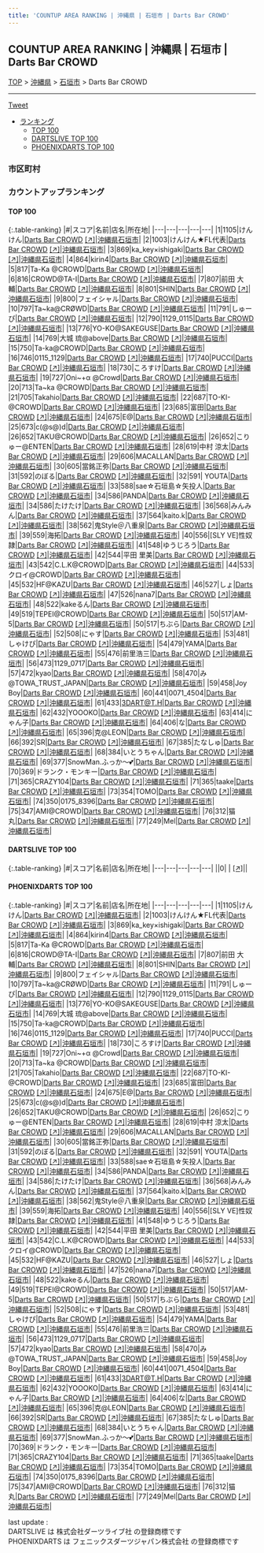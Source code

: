 ```yaml
---
title: 'COUNTUP AREA RANKING | 沖縄県 | 石垣市 | Darts Bar CROWD'
---
```

## COUNTUP AREA RANKING | 沖縄県 | 石垣市 | Darts Bar CROWD

[TOP](/darts/rank/) > [沖縄県](/darts/rank/沖縄県/) > [石垣市](/darts/rank/沖縄県/石垣市/) > Darts Bar CROWD

___

<a href="https://twitter.com/share?ref_src=twsrc%5Etfw" data-text="COUNTUP AREA RANKING | 沖縄県石垣市Darts Bar CROWD" class="twitter-share-button" data-hashtags="DARTSLIVE,PHOENIXDARTS,darts,ダーツ" data-show-count="false">Tweet</a>

* [ランキング](#カウントアップランキング)
    * [TOP 100](#top-100)
    * [DARTSLIVE TOP 100](#dartslive-top-100)
    * [PHOENIXDARTS TOP 100](#phoenixdarts-top-100)

### 市区町村

<ul>

</ul>

### カウントアップランキング

#### TOP 100



{:.table-ranking}
|#|スコア|名前|店名|所在地|
|---|---|---|---|---|
|1|1105|<span class="rank-name-pd">けんけん</span>|<a href="/darts/rank/shops/9505.html">Darts Bar CROWD</a> <a href="https://vs.phoenixdarts.com/jp/shop/shopDetailInfo/s_9505?s_seq=9505">[↗]</a>|<a href="/darts/rank/沖縄県/石垣市">沖縄県石垣市</a>|
|2|1003|<span class="rank-name-pd">けんけん★FL代表</span>|<a href="/darts/rank/shops/9505.html">Darts Bar CROWD</a> <a href="https://vs.phoenixdarts.com/jp/shop/shopDetailInfo/s_9505?s_seq=9505">[↗]</a>|<a href="/darts/rank/沖縄県/石垣市">沖縄県石垣市</a>|
|3|869|<span class="rank-name-pd">ka_key×ishigaki</span>|<a href="/darts/rank/shops/9505.html">Darts Bar CROWD</a> <a href="https://vs.phoenixdarts.com/jp/shop/shopDetailInfo/s_9505?s_seq=9505">[↗]</a>|<a href="/darts/rank/沖縄県/石垣市">沖縄県石垣市</a>|
|4|864|<span class="rank-name-pd">kirin4</span>|<a href="/darts/rank/shops/9505.html">Darts Bar CROWD</a> <a href="https://vs.phoenixdarts.com/jp/shop/shopDetailInfo/s_9505?s_seq=9505">[↗]</a>|<a href="/darts/rank/沖縄県/石垣市">沖縄県石垣市</a>|
|5|817|<span class="rank-name-pd">Ta-Ka @CROWD</span>|<a href="/darts/rank/shops/9505.html">Darts Bar CROWD</a> <a href="https://vs.phoenixdarts.com/jp/shop/shopDetailInfo/s_9505?s_seq=9505">[↗]</a>|<a href="/darts/rank/沖縄県/石垣市">沖縄県石垣市</a>|
|6|816|<span class="rank-name-pd">CROWD@TA-I</span>|<a href="/darts/rank/shops/9505.html">Darts Bar CROWD</a> <a href="https://vs.phoenixdarts.com/jp/shop/shopDetailInfo/s_9505?s_seq=9505">[↗]</a>|<a href="/darts/rank/沖縄県/石垣市">沖縄県石垣市</a>|
|7|807|<span class="rank-name-pd"><span class="pro-icon-pd"></span>前田 大輔</span>|<a href="/darts/rank/shops/9505.html">Darts Bar CROWD</a> <a href="https://vs.phoenixdarts.com/jp/shop/shopDetailInfo/s_9505?s_seq=9505">[↗]</a>|<a href="/darts/rank/沖縄県/石垣市">沖縄県石垣市</a>|
|8|801|<span class="rank-name-pd">SHIN</span>|<a href="/darts/rank/shops/9505.html">Darts Bar CROWD</a> <a href="https://vs.phoenixdarts.com/jp/shop/shopDetailInfo/s_9505?s_seq=9505">[↗]</a>|<a href="/darts/rank/沖縄県/石垣市">沖縄県石垣市</a>|
|9|800|<span class="rank-name-pd">フェイシャル</span>|<a href="/darts/rank/shops/9505.html">Darts Bar CROWD</a> <a href="https://vs.phoenixdarts.com/jp/shop/shopDetailInfo/s_9505?s_seq=9505">[↗]</a>|<a href="/darts/rank/沖縄県/石垣市">沖縄県石垣市</a>|
|10|797|<span class="rank-name-pd">Ta~ka@CRØWD</span>|<a href="/darts/rank/shops/9505.html">Darts Bar CROWD</a> <a href="https://vs.phoenixdarts.com/jp/shop/shopDetailInfo/s_9505?s_seq=9505">[↗]</a>|<a href="/darts/rank/沖縄県/石垣市">沖縄県石垣市</a>|
|11|791|<span class="rank-name-pd">しゅーぴ</span>|<a href="/darts/rank/shops/9505.html">Darts Bar CROWD</a> <a href="https://vs.phoenixdarts.com/jp/shop/shopDetailInfo/s_9505?s_seq=9505">[↗]</a>|<a href="/darts/rank/沖縄県/石垣市">沖縄県石垣市</a>|
|12|790|<span class="rank-name-pd">1129_0115</span>|<a href="/darts/rank/shops/9505.html">Darts Bar CROWD</a> <a href="https://vs.phoenixdarts.com/jp/shop/shopDetailInfo/s_9505?s_seq=9505">[↗]</a>|<a href="/darts/rank/沖縄県/石垣市">沖縄県石垣市</a>|
|13|776|<span class="rank-name-pd">YO-KO@SAKEGUSE</span>|<a href="/darts/rank/shops/9505.html">Darts Bar CROWD</a> <a href="https://vs.phoenixdarts.com/jp/shop/shopDetailInfo/s_9505?s_seq=9505">[↗]</a>|<a href="/darts/rank/沖縄県/石垣市">沖縄県石垣市</a>|
|14|769|<span class="rank-name-pd">大城 琉@above</span>|<a href="/darts/rank/shops/9505.html">Darts Bar CROWD</a> <a href="https://vs.phoenixdarts.com/jp/shop/shopDetailInfo/s_9505?s_seq=9505">[↗]</a>|<a href="/darts/rank/沖縄県/石垣市">沖縄県石垣市</a>|
|15|750|<span class="rank-name-pd">Ta-ka@CROWD</span>|<a href="/darts/rank/shops/9505.html">Darts Bar CROWD</a> <a href="https://vs.phoenixdarts.com/jp/shop/shopDetailInfo/s_9505?s_seq=9505">[↗]</a>|<a href="/darts/rank/沖縄県/石垣市">沖縄県石垣市</a>|
|16|746|<span class="rank-name-pd">0115_1129</span>|<a href="/darts/rank/shops/9505.html">Darts Bar CROWD</a> <a href="https://vs.phoenixdarts.com/jp/shop/shopDetailInfo/s_9505?s_seq=9505">[↗]</a>|<a href="/darts/rank/沖縄県/石垣市">沖縄県石垣市</a>|
|17|740|<span class="rank-name-pd">PUCCI</span>|<a href="/darts/rank/shops/9505.html">Darts Bar CROWD</a> <a href="https://vs.phoenixdarts.com/jp/shop/shopDetailInfo/s_9505?s_seq=9505">[↗]</a>|<a href="/darts/rank/沖縄県/石垣市">沖縄県石垣市</a>|
|18|730|<span class="rank-name-pd">ころすけ</span>|<a href="/darts/rank/shops/9505.html">Darts Bar CROWD</a> <a href="https://vs.phoenixdarts.com/jp/shop/shopDetailInfo/s_9505?s_seq=9505">[↗]</a>|<a href="/darts/rank/沖縄県/石垣市">沖縄県石垣市</a>|
|19|727|<span class="rank-name-pd">Oni~+α @Crowd</span>|<a href="/darts/rank/shops/9505.html">Darts Bar CROWD</a> <a href="https://vs.phoenixdarts.com/jp/shop/shopDetailInfo/s_9505?s_seq=9505">[↗]</a>|<a href="/darts/rank/沖縄県/石垣市">沖縄県石垣市</a>|
|20|713|<span class="rank-name-pd">Ta~ka @CROWD</span>|<a href="/darts/rank/shops/9505.html">Darts Bar CROWD</a> <a href="https://vs.phoenixdarts.com/jp/shop/shopDetailInfo/s_9505?s_seq=9505">[↗]</a>|<a href="/darts/rank/沖縄県/石垣市">沖縄県石垣市</a>|
|21|705|<span class="rank-name-pd">Takahio</span>|<a href="/darts/rank/shops/9505.html">Darts Bar CROWD</a> <a href="https://vs.phoenixdarts.com/jp/shop/shopDetailInfo/s_9505?s_seq=9505">[↗]</a>|<a href="/darts/rank/沖縄県/石垣市">沖縄県石垣市</a>|
|22|687|<span class="rank-name-pd">TO-KI-@CROWD</span>|<a href="/darts/rank/shops/9505.html">Darts Bar CROWD</a> <a href="https://vs.phoenixdarts.com/jp/shop/shopDetailInfo/s_9505?s_seq=9505">[↗]</a>|<a href="/darts/rank/沖縄県/石垣市">沖縄県石垣市</a>|
|23|685|<span class="rank-name-pd">富田</span>|<a href="/darts/rank/shops/9505.html">Darts Bar CROWD</a> <a href="https://vs.phoenixdarts.com/jp/shop/shopDetailInfo/s_9505?s_seq=9505">[↗]</a>|<a href="/darts/rank/沖縄県/石垣市">沖縄県石垣市</a>|
|24|675|<span class="rank-name-pd">E@</span>|<a href="/darts/rank/shops/9505.html">Darts Bar CROWD</a> <a href="https://vs.phoenixdarts.com/jp/shop/shopDetailInfo/s_9505?s_seq=9505">[↗]</a>|<a href="/darts/rank/沖縄県/石垣市">沖縄県石垣市</a>|
|25|673|<span class="rank-name-pd">c(@s@)d</span>|<a href="/darts/rank/shops/9505.html">Darts Bar CROWD</a> <a href="https://vs.phoenixdarts.com/jp/shop/shopDetailInfo/s_9505?s_seq=9505">[↗]</a>|<a href="/darts/rank/沖縄県/石垣市">沖縄県石垣市</a>|
|26|652|<span class="rank-name-pd">TAKU@CROWD</span>|<a href="/darts/rank/shops/9505.html">Darts Bar CROWD</a> <a href="https://vs.phoenixdarts.com/jp/shop/shopDetailInfo/s_9505?s_seq=9505">[↗]</a>|<a href="/darts/rank/沖縄県/石垣市">沖縄県石垣市</a>|
|26|652|<span class="rank-name-pd">こりゅー@ENTEN</span>|<a href="/darts/rank/shops/9505.html">Darts Bar CROWD</a> <a href="https://vs.phoenixdarts.com/jp/shop/shopDetailInfo/s_9505?s_seq=9505">[↗]</a>|<a href="/darts/rank/沖縄県/石垣市">沖縄県石垣市</a>|
|28|619|<span class="rank-name-pd">中村 涼太</span>|<a href="/darts/rank/shops/9505.html">Darts Bar CROWD</a> <a href="https://vs.phoenixdarts.com/jp/shop/shopDetailInfo/s_9505?s_seq=9505">[↗]</a>|<a href="/darts/rank/沖縄県/石垣市">沖縄県石垣市</a>|
|29|606|<span class="rank-name-pd">MACALLAN</span>|<a href="/darts/rank/shops/9505.html">Darts Bar CROWD</a> <a href="https://vs.phoenixdarts.com/jp/shop/shopDetailInfo/s_9505?s_seq=9505">[↗]</a>|<a href="/darts/rank/沖縄県/石垣市">沖縄県石垣市</a>|
|30|605|<span class="rank-name-pd">當銘正弥</span>|<a href="/darts/rank/shops/9505.html">Darts Bar CROWD</a> <a href="https://vs.phoenixdarts.com/jp/shop/shopDetailInfo/s_9505?s_seq=9505">[↗]</a>|<a href="/darts/rank/沖縄県/石垣市">沖縄県石垣市</a>|
|31|592|<span class="rank-name-pd">のぼる</span>|<a href="/darts/rank/shops/9505.html">Darts Bar CROWD</a> <a href="https://vs.phoenixdarts.com/jp/shop/shopDetailInfo/s_9505?s_seq=9505">[↗]</a>|<a href="/darts/rank/沖縄県/石垣市">沖縄県石垣市</a>|
|32|591|<span class="rank-name-pd"> YOUTA</span>|<a href="/darts/rank/shops/9505.html">Darts Bar CROWD</a> <a href="https://vs.phoenixdarts.com/jp/shop/shopDetailInfo/s_9505?s_seq=9505">[↗]</a>|<a href="/darts/rank/沖縄県/石垣市">沖縄県石垣市</a>|
|33|588|<span class="rank-name-pd">sae☆石垣島☆矢投人</span>|<a href="/darts/rank/shops/9505.html">Darts Bar CROWD</a> <a href="https://vs.phoenixdarts.com/jp/shop/shopDetailInfo/s_9505?s_seq=9505">[↗]</a>|<a href="/darts/rank/沖縄県/石垣市">沖縄県石垣市</a>|
|34|586|<span class="rank-name-pd">PANDA</span>|<a href="/darts/rank/shops/9505.html">Darts Bar CROWD</a> <a href="https://vs.phoenixdarts.com/jp/shop/shopDetailInfo/s_9505?s_seq=9505">[↗]</a>|<a href="/darts/rank/沖縄県/石垣市">沖縄県石垣市</a>|
|34|586|<span class="rank-name-pd">たけたけ</span>|<a href="/darts/rank/shops/9505.html">Darts Bar CROWD</a> <a href="https://vs.phoenixdarts.com/jp/shop/shopDetailInfo/s_9505?s_seq=9505">[↗]</a>|<a href="/darts/rank/沖縄県/石垣市">沖縄県石垣市</a>|
|36|568|<span class="rank-name-pd">みんみん</span>|<a href="/darts/rank/shops/9505.html">Darts Bar CROWD</a> <a href="https://vs.phoenixdarts.com/jp/shop/shopDetailInfo/s_9505?s_seq=9505">[↗]</a>|<a href="/darts/rank/沖縄県/石垣市">沖縄県石垣市</a>|
|37|564|<span class="rank-name-pd">kaito.k</span>|<a href="/darts/rank/shops/9505.html">Darts Bar CROWD</a> <a href="https://vs.phoenixdarts.com/jp/shop/shopDetailInfo/s_9505?s_seq=9505">[↗]</a>|<a href="/darts/rank/沖縄県/石垣市">沖縄県石垣市</a>|
|38|562|<span class="rank-name-pd">鬼Style＠八重泉</span>|<a href="/darts/rank/shops/9505.html">Darts Bar CROWD</a> <a href="https://vs.phoenixdarts.com/jp/shop/shopDetailInfo/s_9505?s_seq=9505">[↗]</a>|<a href="/darts/rank/沖縄県/石垣市">沖縄県石垣市</a>|
|39|559|<span class="rank-name-pd">海拓</span>|<a href="/darts/rank/shops/9505.html">Darts Bar CROWD</a> <a href="https://vs.phoenixdarts.com/jp/shop/shopDetailInfo/s_9505?s_seq=9505">[↗]</a>|<a href="/darts/rank/沖縄県/石垣市">沖縄県石垣市</a>|
|40|556|<span class="rank-name-pd">[SLY VE]性奴隷</span>|<a href="/darts/rank/shops/9505.html">Darts Bar CROWD</a> <a href="https://vs.phoenixdarts.com/jp/shop/shopDetailInfo/s_9505?s_seq=9505">[↗]</a>|<a href="/darts/rank/沖縄県/石垣市">沖縄県石垣市</a>|
|41|548|<span class="rank-name-pd">ゆうじろう</span>|<a href="/darts/rank/shops/9505.html">Darts Bar CROWD</a> <a href="https://vs.phoenixdarts.com/jp/shop/shopDetailInfo/s_9505?s_seq=9505">[↗]</a>|<a href="/darts/rank/沖縄県/石垣市">沖縄県石垣市</a>|
|42|544|<span class="rank-name-pd"><span class="pro-icon-pd"></span>平田 里美</span>|<a href="/darts/rank/shops/9505.html">Darts Bar CROWD</a> <a href="https://vs.phoenixdarts.com/jp/shop/shopDetailInfo/s_9505?s_seq=9505">[↗]</a>|<a href="/darts/rank/沖縄県/石垣市">沖縄県石垣市</a>|
|43|542|<span class="rank-name-pd">C.L.K@CROWD</span>|<a href="/darts/rank/shops/9505.html">Darts Bar CROWD</a> <a href="https://vs.phoenixdarts.com/jp/shop/shopDetailInfo/s_9505?s_seq=9505">[↗]</a>|<a href="/darts/rank/沖縄県/石垣市">沖縄県石垣市</a>|
|44|533|<span class="rank-name-pd">クロイ@CROWD</span>|<a href="/darts/rank/shops/9505.html">Darts Bar CROWD</a> <a href="https://vs.phoenixdarts.com/jp/shop/shopDetailInfo/s_9505?s_seq=9505">[↗]</a>|<a href="/darts/rank/沖縄県/石垣市">沖縄県石垣市</a>|
|45|532|<span class="rank-name-pd">HF@KAZU</span>|<a href="/darts/rank/shops/9505.html">Darts Bar CROWD</a> <a href="https://vs.phoenixdarts.com/jp/shop/shopDetailInfo/s_9505?s_seq=9505">[↗]</a>|<a href="/darts/rank/沖縄県/石垣市">沖縄県石垣市</a>|
|46|527|<span class="rank-name-pd">しょ</span>|<a href="/darts/rank/shops/9505.html">Darts Bar CROWD</a> <a href="https://vs.phoenixdarts.com/jp/shop/shopDetailInfo/s_9505?s_seq=9505">[↗]</a>|<a href="/darts/rank/沖縄県/石垣市">沖縄県石垣市</a>|
|47|526|<span class="rank-name-pd">nana7</span>|<a href="/darts/rank/shops/9505.html">Darts Bar CROWD</a> <a href="https://vs.phoenixdarts.com/jp/shop/shopDetailInfo/s_9505?s_seq=9505">[↗]</a>|<a href="/darts/rank/沖縄県/石垣市">沖縄県石垣市</a>|
|48|522|<span class="rank-name-pd">kakeるん</span>|<a href="/darts/rank/shops/9505.html">Darts Bar CROWD</a> <a href="https://vs.phoenixdarts.com/jp/shop/shopDetailInfo/s_9505?s_seq=9505">[↗]</a>|<a href="/darts/rank/沖縄県/石垣市">沖縄県石垣市</a>|
|49|519|<span class="rank-name-pd">TEPEI@CROWD</span>|<a href="/darts/rank/shops/9505.html">Darts Bar CROWD</a> <a href="https://vs.phoenixdarts.com/jp/shop/shopDetailInfo/s_9505?s_seq=9505">[↗]</a>|<a href="/darts/rank/沖縄県/石垣市">沖縄県石垣市</a>|
|50|517|<span class="rank-name-pd">AM-5</span>|<a href="/darts/rank/shops/9505.html">Darts Bar CROWD</a> <a href="https://vs.phoenixdarts.com/jp/shop/shopDetailInfo/s_9505?s_seq=9505">[↗]</a>|<a href="/darts/rank/沖縄県/石垣市">沖縄県石垣市</a>|
|50|517|<span class="rank-name-pd">ちぶら</span>|<a href="/darts/rank/shops/9505.html">Darts Bar CROWD</a> <a href="https://vs.phoenixdarts.com/jp/shop/shopDetailInfo/s_9505?s_seq=9505">[↗]</a>|<a href="/darts/rank/沖縄県/石垣市">沖縄県石垣市</a>|
|52|508|<span class="rank-name-pd">にゃす</span>|<a href="/darts/rank/shops/9505.html">Darts Bar CROWD</a> <a href="https://vs.phoenixdarts.com/jp/shop/shopDetailInfo/s_9505?s_seq=9505">[↗]</a>|<a href="/darts/rank/沖縄県/石垣市">沖縄県石垣市</a>|
|53|481|<span class="rank-name-pd">しゃけぴ</span>|<a href="/darts/rank/shops/9505.html">Darts Bar CROWD</a> <a href="https://vs.phoenixdarts.com/jp/shop/shopDetailInfo/s_9505?s_seq=9505">[↗]</a>|<a href="/darts/rank/沖縄県/石垣市">沖縄県石垣市</a>|
|54|479|<span class="rank-name-pd">YAMA</span>|<a href="/darts/rank/shops/9505.html">Darts Bar CROWD</a> <a href="https://vs.phoenixdarts.com/jp/shop/shopDetailInfo/s_9505?s_seq=9505">[↗]</a>|<a href="/darts/rank/沖縄県/石垣市">沖縄県石垣市</a>|
|55|476|<span class="rank-name-pd">前里浩三</span>|<a href="/darts/rank/shops/9505.html">Darts Bar CROWD</a> <a href="https://vs.phoenixdarts.com/jp/shop/shopDetailInfo/s_9505?s_seq=9505">[↗]</a>|<a href="/darts/rank/沖縄県/石垣市">沖縄県石垣市</a>|
|56|473|<span class="rank-name-pd">1129_0717</span>|<a href="/darts/rank/shops/9505.html">Darts Bar CROWD</a> <a href="https://vs.phoenixdarts.com/jp/shop/shopDetailInfo/s_9505?s_seq=9505">[↗]</a>|<a href="/darts/rank/沖縄県/石垣市">沖縄県石垣市</a>|
|57|472|<span class="rank-name-pd">kyao</span>|<a href="/darts/rank/shops/9505.html">Darts Bar CROWD</a> <a href="https://vs.phoenixdarts.com/jp/shop/shopDetailInfo/s_9505?s_seq=9505">[↗]</a>|<a href="/darts/rank/沖縄県/石垣市">沖縄県石垣市</a>|
|58|470|<span class="rank-name-pd">み@TOWA_TRUST_JAPAN</span>|<a href="/darts/rank/shops/9505.html">Darts Bar CROWD</a> <a href="https://vs.phoenixdarts.com/jp/shop/shopDetailInfo/s_9505?s_seq=9505">[↗]</a>|<a href="/darts/rank/沖縄県/石垣市">沖縄県石垣市</a>|
|59|458|<span class="rank-name-pd">Joy Boy</span>|<a href="/darts/rank/shops/9505.html">Darts Bar CROWD</a> <a href="https://vs.phoenixdarts.com/jp/shop/shopDetailInfo/s_9505?s_seq=9505">[↗]</a>|<a href="/darts/rank/沖縄県/石垣市">沖縄県石垣市</a>|
|60|441|<span class="rank-name-pd">0071_4504</span>|<a href="/darts/rank/shops/9505.html">Darts Bar CROWD</a> <a href="https://vs.phoenixdarts.com/jp/shop/shopDetailInfo/s_9505?s_seq=9505">[↗]</a>|<a href="/darts/rank/沖縄県/石垣市">沖縄県石垣市</a>|
|61|433|<span class="rank-name-pd">3DART@T.H</span>|<a href="/darts/rank/shops/9505.html">Darts Bar CROWD</a> <a href="https://vs.phoenixdarts.com/jp/shop/shopDetailInfo/s_9505?s_seq=9505">[↗]</a>|<a href="/darts/rank/沖縄県/石垣市">沖縄県石垣市</a>|
|62|432|<span class="rank-name-pd">YOOOKO</span>|<a href="/darts/rank/shops/9505.html">Darts Bar CROWD</a> <a href="https://vs.phoenixdarts.com/jp/shop/shopDetailInfo/s_9505?s_seq=9505">[↗]</a>|<a href="/darts/rank/沖縄県/石垣市">沖縄県石垣市</a>|
|63|414|<span class="rank-name-pd">にゃん子</span>|<a href="/darts/rank/shops/9505.html">Darts Bar CROWD</a> <a href="https://vs.phoenixdarts.com/jp/shop/shopDetailInfo/s_9505?s_seq=9505">[↗]</a>|<a href="/darts/rank/沖縄県/石垣市">沖縄県石垣市</a>|
|64|406|<span class="rank-name-pd">な</span>|<a href="/darts/rank/shops/9505.html">Darts Bar CROWD</a> <a href="https://vs.phoenixdarts.com/jp/shop/shopDetailInfo/s_9505?s_seq=9505">[↗]</a>|<a href="/darts/rank/沖縄県/石垣市">沖縄県石垣市</a>|
|65|396|<span class="rank-name-pd">克@LEON</span>|<a href="/darts/rank/shops/9505.html">Darts Bar CROWD</a> <a href="https://vs.phoenixdarts.com/jp/shop/shopDetailInfo/s_9505?s_seq=9505">[↗]</a>|<a href="/darts/rank/沖縄県/石垣市">沖縄県石垣市</a>|
|66|392|<span class="rank-name-pd">SR</span>|<a href="/darts/rank/shops/9505.html">Darts Bar CROWD</a> <a href="https://vs.phoenixdarts.com/jp/shop/shopDetailInfo/s_9505?s_seq=9505">[↗]</a>|<a href="/darts/rank/沖縄県/石垣市">沖縄県石垣市</a>|
|67|385|<span class="rank-name-pd">たなしゅ</span>|<a href="/darts/rank/shops/9505.html">Darts Bar CROWD</a> <a href="https://vs.phoenixdarts.com/jp/shop/shopDetailInfo/s_9505?s_seq=9505">[↗]</a>|<a href="/darts/rank/沖縄県/石垣市">沖縄県石垣市</a>|
|68|384|<span class="rank-name-pd">いとうちゃん</span>|<a href="/darts/rank/shops/9505.html">Darts Bar CROWD</a> <a href="https://vs.phoenixdarts.com/jp/shop/shopDetailInfo/s_9505?s_seq=9505">[↗]</a>|<a href="/darts/rank/沖縄県/石垣市">沖縄県石垣市</a>|
|69|377|<span class="rank-name-pd">SnowMan.ふっか〜💕</span>|<a href="/darts/rank/shops/9505.html">Darts Bar CROWD</a> <a href="https://vs.phoenixdarts.com/jp/shop/shopDetailInfo/s_9505?s_seq=9505">[↗]</a>|<a href="/darts/rank/沖縄県/石垣市">沖縄県石垣市</a>|
|70|369|<span class="rank-name-pd">ドランク・モンキー</span>|<a href="/darts/rank/shops/9505.html">Darts Bar CROWD</a> <a href="https://vs.phoenixdarts.com/jp/shop/shopDetailInfo/s_9505?s_seq=9505">[↗]</a>|<a href="/darts/rank/沖縄県/石垣市">沖縄県石垣市</a>|
|71|365|<span class="rank-name-pd">CRAZY104</span>|<a href="/darts/rank/shops/9505.html">Darts Bar CROWD</a> <a href="https://vs.phoenixdarts.com/jp/shop/shopDetailInfo/s_9505?s_seq=9505">[↗]</a>|<a href="/darts/rank/沖縄県/石垣市">沖縄県石垣市</a>|
|71|365|<span class="rank-name-pd">taake</span>|<a href="/darts/rank/shops/9505.html">Darts Bar CROWD</a> <a href="https://vs.phoenixdarts.com/jp/shop/shopDetailInfo/s_9505?s_seq=9505">[↗]</a>|<a href="/darts/rank/沖縄県/石垣市">沖縄県石垣市</a>|
|73|354|<span class="rank-name-pd">TOMO</span>|<a href="/darts/rank/shops/9505.html">Darts Bar CROWD</a> <a href="https://vs.phoenixdarts.com/jp/shop/shopDetailInfo/s_9505?s_seq=9505">[↗]</a>|<a href="/darts/rank/沖縄県/石垣市">沖縄県石垣市</a>|
|74|350|<span class="rank-name-pd">0175_8396</span>|<a href="/darts/rank/shops/9505.html">Darts Bar CROWD</a> <a href="https://vs.phoenixdarts.com/jp/shop/shopDetailInfo/s_9505?s_seq=9505">[↗]</a>|<a href="/darts/rank/沖縄県/石垣市">沖縄県石垣市</a>|
|75|347|<span class="rank-name-pd">AMI@CROWD</span>|<a href="/darts/rank/shops/9505.html">Darts Bar CROWD</a> <a href="https://vs.phoenixdarts.com/jp/shop/shopDetailInfo/s_9505?s_seq=9505">[↗]</a>|<a href="/darts/rank/沖縄県/石垣市">沖縄県石垣市</a>|
|76|312|<span class="rank-name-pd">猫丸</span>|<a href="/darts/rank/shops/9505.html">Darts Bar CROWD</a> <a href="https://vs.phoenixdarts.com/jp/shop/shopDetailInfo/s_9505?s_seq=9505">[↗]</a>|<a href="/darts/rank/沖縄県/石垣市">沖縄県石垣市</a>|
|77|249|<span class="rank-name-pd">Mel</span>|<a href="/darts/rank/shops/9505.html">Darts Bar CROWD</a> <a href="https://vs.phoenixdarts.com/jp/shop/shopDetailInfo/s_9505?s_seq=9505">[↗]</a>|<a href="/darts/rank/沖縄県/石垣市">沖縄県石垣市</a>|


#### DARTSLIVE TOP 100



{:.table-ranking}
|#|スコア|名前|店名|所在地|
|---|---|---|---|---|
||0|<span class="rank-name-dl"> </span>|<a href="/darts/rank/shops/.html"></a> <a href="">[↗]</a>|<a href="/darts/rank//"></a>|


#### PHOENIXDARTS TOP 100



{:.table-ranking}
|#|スコア|名前|店名|所在地|
|---|---|---|---|---|
|1|1105|<span class="rank-name-pd">けんけん</span>|<a href="/darts/rank/shops/9505.html">Darts Bar CROWD</a> <a href="https://vs.phoenixdarts.com/jp/shop/shopDetailInfo/s_9505?s_seq=9505">[↗]</a>|<a href="/darts/rank/沖縄県/石垣市">沖縄県石垣市</a>|
|2|1003|<span class="rank-name-pd">けんけん★FL代表</span>|<a href="/darts/rank/shops/9505.html">Darts Bar CROWD</a> <a href="https://vs.phoenixdarts.com/jp/shop/shopDetailInfo/s_9505?s_seq=9505">[↗]</a>|<a href="/darts/rank/沖縄県/石垣市">沖縄県石垣市</a>|
|3|869|<span class="rank-name-pd">ka_key×ishigaki</span>|<a href="/darts/rank/shops/9505.html">Darts Bar CROWD</a> <a href="https://vs.phoenixdarts.com/jp/shop/shopDetailInfo/s_9505?s_seq=9505">[↗]</a>|<a href="/darts/rank/沖縄県/石垣市">沖縄県石垣市</a>|
|4|864|<span class="rank-name-pd">kirin4</span>|<a href="/darts/rank/shops/9505.html">Darts Bar CROWD</a> <a href="https://vs.phoenixdarts.com/jp/shop/shopDetailInfo/s_9505?s_seq=9505">[↗]</a>|<a href="/darts/rank/沖縄県/石垣市">沖縄県石垣市</a>|
|5|817|<span class="rank-name-pd">Ta-Ka @CROWD</span>|<a href="/darts/rank/shops/9505.html">Darts Bar CROWD</a> <a href="https://vs.phoenixdarts.com/jp/shop/shopDetailInfo/s_9505?s_seq=9505">[↗]</a>|<a href="/darts/rank/沖縄県/石垣市">沖縄県石垣市</a>|
|6|816|<span class="rank-name-pd">CROWD@TA-I</span>|<a href="/darts/rank/shops/9505.html">Darts Bar CROWD</a> <a href="https://vs.phoenixdarts.com/jp/shop/shopDetailInfo/s_9505?s_seq=9505">[↗]</a>|<a href="/darts/rank/沖縄県/石垣市">沖縄県石垣市</a>|
|7|807|<span class="rank-name-pd"><span class="pro-icon-pd"></span>前田 大輔</span>|<a href="/darts/rank/shops/9505.html">Darts Bar CROWD</a> <a href="https://vs.phoenixdarts.com/jp/shop/shopDetailInfo/s_9505?s_seq=9505">[↗]</a>|<a href="/darts/rank/沖縄県/石垣市">沖縄県石垣市</a>|
|8|801|<span class="rank-name-pd">SHIN</span>|<a href="/darts/rank/shops/9505.html">Darts Bar CROWD</a> <a href="https://vs.phoenixdarts.com/jp/shop/shopDetailInfo/s_9505?s_seq=9505">[↗]</a>|<a href="/darts/rank/沖縄県/石垣市">沖縄県石垣市</a>|
|9|800|<span class="rank-name-pd">フェイシャル</span>|<a href="/darts/rank/shops/9505.html">Darts Bar CROWD</a> <a href="https://vs.phoenixdarts.com/jp/shop/shopDetailInfo/s_9505?s_seq=9505">[↗]</a>|<a href="/darts/rank/沖縄県/石垣市">沖縄県石垣市</a>|
|10|797|<span class="rank-name-pd">Ta~ka@CRØWD</span>|<a href="/darts/rank/shops/9505.html">Darts Bar CROWD</a> <a href="https://vs.phoenixdarts.com/jp/shop/shopDetailInfo/s_9505?s_seq=9505">[↗]</a>|<a href="/darts/rank/沖縄県/石垣市">沖縄県石垣市</a>|
|11|791|<span class="rank-name-pd">しゅーぴ</span>|<a href="/darts/rank/shops/9505.html">Darts Bar CROWD</a> <a href="https://vs.phoenixdarts.com/jp/shop/shopDetailInfo/s_9505?s_seq=9505">[↗]</a>|<a href="/darts/rank/沖縄県/石垣市">沖縄県石垣市</a>|
|12|790|<span class="rank-name-pd">1129_0115</span>|<a href="/darts/rank/shops/9505.html">Darts Bar CROWD</a> <a href="https://vs.phoenixdarts.com/jp/shop/shopDetailInfo/s_9505?s_seq=9505">[↗]</a>|<a href="/darts/rank/沖縄県/石垣市">沖縄県石垣市</a>|
|13|776|<span class="rank-name-pd">YO-KO@SAKEGUSE</span>|<a href="/darts/rank/shops/9505.html">Darts Bar CROWD</a> <a href="https://vs.phoenixdarts.com/jp/shop/shopDetailInfo/s_9505?s_seq=9505">[↗]</a>|<a href="/darts/rank/沖縄県/石垣市">沖縄県石垣市</a>|
|14|769|<span class="rank-name-pd">大城 琉@above</span>|<a href="/darts/rank/shops/9505.html">Darts Bar CROWD</a> <a href="https://vs.phoenixdarts.com/jp/shop/shopDetailInfo/s_9505?s_seq=9505">[↗]</a>|<a href="/darts/rank/沖縄県/石垣市">沖縄県石垣市</a>|
|15|750|<span class="rank-name-pd">Ta-ka@CROWD</span>|<a href="/darts/rank/shops/9505.html">Darts Bar CROWD</a> <a href="https://vs.phoenixdarts.com/jp/shop/shopDetailInfo/s_9505?s_seq=9505">[↗]</a>|<a href="/darts/rank/沖縄県/石垣市">沖縄県石垣市</a>|
|16|746|<span class="rank-name-pd">0115_1129</span>|<a href="/darts/rank/shops/9505.html">Darts Bar CROWD</a> <a href="https://vs.phoenixdarts.com/jp/shop/shopDetailInfo/s_9505?s_seq=9505">[↗]</a>|<a href="/darts/rank/沖縄県/石垣市">沖縄県石垣市</a>|
|17|740|<span class="rank-name-pd">PUCCI</span>|<a href="/darts/rank/shops/9505.html">Darts Bar CROWD</a> <a href="https://vs.phoenixdarts.com/jp/shop/shopDetailInfo/s_9505?s_seq=9505">[↗]</a>|<a href="/darts/rank/沖縄県/石垣市">沖縄県石垣市</a>|
|18|730|<span class="rank-name-pd">ころすけ</span>|<a href="/darts/rank/shops/9505.html">Darts Bar CROWD</a> <a href="https://vs.phoenixdarts.com/jp/shop/shopDetailInfo/s_9505?s_seq=9505">[↗]</a>|<a href="/darts/rank/沖縄県/石垣市">沖縄県石垣市</a>|
|19|727|<span class="rank-name-pd">Oni~+α @Crowd</span>|<a href="/darts/rank/shops/9505.html">Darts Bar CROWD</a> <a href="https://vs.phoenixdarts.com/jp/shop/shopDetailInfo/s_9505?s_seq=9505">[↗]</a>|<a href="/darts/rank/沖縄県/石垣市">沖縄県石垣市</a>|
|20|713|<span class="rank-name-pd">Ta~ka @CROWD</span>|<a href="/darts/rank/shops/9505.html">Darts Bar CROWD</a> <a href="https://vs.phoenixdarts.com/jp/shop/shopDetailInfo/s_9505?s_seq=9505">[↗]</a>|<a href="/darts/rank/沖縄県/石垣市">沖縄県石垣市</a>|
|21|705|<span class="rank-name-pd">Takahio</span>|<a href="/darts/rank/shops/9505.html">Darts Bar CROWD</a> <a href="https://vs.phoenixdarts.com/jp/shop/shopDetailInfo/s_9505?s_seq=9505">[↗]</a>|<a href="/darts/rank/沖縄県/石垣市">沖縄県石垣市</a>|
|22|687|<span class="rank-name-pd">TO-KI-@CROWD</span>|<a href="/darts/rank/shops/9505.html">Darts Bar CROWD</a> <a href="https://vs.phoenixdarts.com/jp/shop/shopDetailInfo/s_9505?s_seq=9505">[↗]</a>|<a href="/darts/rank/沖縄県/石垣市">沖縄県石垣市</a>|
|23|685|<span class="rank-name-pd">富田</span>|<a href="/darts/rank/shops/9505.html">Darts Bar CROWD</a> <a href="https://vs.phoenixdarts.com/jp/shop/shopDetailInfo/s_9505?s_seq=9505">[↗]</a>|<a href="/darts/rank/沖縄県/石垣市">沖縄県石垣市</a>|
|24|675|<span class="rank-name-pd">E@</span>|<a href="/darts/rank/shops/9505.html">Darts Bar CROWD</a> <a href="https://vs.phoenixdarts.com/jp/shop/shopDetailInfo/s_9505?s_seq=9505">[↗]</a>|<a href="/darts/rank/沖縄県/石垣市">沖縄県石垣市</a>|
|25|673|<span class="rank-name-pd">c(@s@)d</span>|<a href="/darts/rank/shops/9505.html">Darts Bar CROWD</a> <a href="https://vs.phoenixdarts.com/jp/shop/shopDetailInfo/s_9505?s_seq=9505">[↗]</a>|<a href="/darts/rank/沖縄県/石垣市">沖縄県石垣市</a>|
|26|652|<span class="rank-name-pd">TAKU@CROWD</span>|<a href="/darts/rank/shops/9505.html">Darts Bar CROWD</a> <a href="https://vs.phoenixdarts.com/jp/shop/shopDetailInfo/s_9505?s_seq=9505">[↗]</a>|<a href="/darts/rank/沖縄県/石垣市">沖縄県石垣市</a>|
|26|652|<span class="rank-name-pd">こりゅー@ENTEN</span>|<a href="/darts/rank/shops/9505.html">Darts Bar CROWD</a> <a href="https://vs.phoenixdarts.com/jp/shop/shopDetailInfo/s_9505?s_seq=9505">[↗]</a>|<a href="/darts/rank/沖縄県/石垣市">沖縄県石垣市</a>|
|28|619|<span class="rank-name-pd">中村 涼太</span>|<a href="/darts/rank/shops/9505.html">Darts Bar CROWD</a> <a href="https://vs.phoenixdarts.com/jp/shop/shopDetailInfo/s_9505?s_seq=9505">[↗]</a>|<a href="/darts/rank/沖縄県/石垣市">沖縄県石垣市</a>|
|29|606|<span class="rank-name-pd">MACALLAN</span>|<a href="/darts/rank/shops/9505.html">Darts Bar CROWD</a> <a href="https://vs.phoenixdarts.com/jp/shop/shopDetailInfo/s_9505?s_seq=9505">[↗]</a>|<a href="/darts/rank/沖縄県/石垣市">沖縄県石垣市</a>|
|30|605|<span class="rank-name-pd">當銘正弥</span>|<a href="/darts/rank/shops/9505.html">Darts Bar CROWD</a> <a href="https://vs.phoenixdarts.com/jp/shop/shopDetailInfo/s_9505?s_seq=9505">[↗]</a>|<a href="/darts/rank/沖縄県/石垣市">沖縄県石垣市</a>|
|31|592|<span class="rank-name-pd">のぼる</span>|<a href="/darts/rank/shops/9505.html">Darts Bar CROWD</a> <a href="https://vs.phoenixdarts.com/jp/shop/shopDetailInfo/s_9505?s_seq=9505">[↗]</a>|<a href="/darts/rank/沖縄県/石垣市">沖縄県石垣市</a>|
|32|591|<span class="rank-name-pd"> YOUTA</span>|<a href="/darts/rank/shops/9505.html">Darts Bar CROWD</a> <a href="https://vs.phoenixdarts.com/jp/shop/shopDetailInfo/s_9505?s_seq=9505">[↗]</a>|<a href="/darts/rank/沖縄県/石垣市">沖縄県石垣市</a>|
|33|588|<span class="rank-name-pd">sae☆石垣島☆矢投人</span>|<a href="/darts/rank/shops/9505.html">Darts Bar CROWD</a> <a href="https://vs.phoenixdarts.com/jp/shop/shopDetailInfo/s_9505?s_seq=9505">[↗]</a>|<a href="/darts/rank/沖縄県/石垣市">沖縄県石垣市</a>|
|34|586|<span class="rank-name-pd">PANDA</span>|<a href="/darts/rank/shops/9505.html">Darts Bar CROWD</a> <a href="https://vs.phoenixdarts.com/jp/shop/shopDetailInfo/s_9505?s_seq=9505">[↗]</a>|<a href="/darts/rank/沖縄県/石垣市">沖縄県石垣市</a>|
|34|586|<span class="rank-name-pd">たけたけ</span>|<a href="/darts/rank/shops/9505.html">Darts Bar CROWD</a> <a href="https://vs.phoenixdarts.com/jp/shop/shopDetailInfo/s_9505?s_seq=9505">[↗]</a>|<a href="/darts/rank/沖縄県/石垣市">沖縄県石垣市</a>|
|36|568|<span class="rank-name-pd">みんみん</span>|<a href="/darts/rank/shops/9505.html">Darts Bar CROWD</a> <a href="https://vs.phoenixdarts.com/jp/shop/shopDetailInfo/s_9505?s_seq=9505">[↗]</a>|<a href="/darts/rank/沖縄県/石垣市">沖縄県石垣市</a>|
|37|564|<span class="rank-name-pd">kaito.k</span>|<a href="/darts/rank/shops/9505.html">Darts Bar CROWD</a> <a href="https://vs.phoenixdarts.com/jp/shop/shopDetailInfo/s_9505?s_seq=9505">[↗]</a>|<a href="/darts/rank/沖縄県/石垣市">沖縄県石垣市</a>|
|38|562|<span class="rank-name-pd">鬼Style＠八重泉</span>|<a href="/darts/rank/shops/9505.html">Darts Bar CROWD</a> <a href="https://vs.phoenixdarts.com/jp/shop/shopDetailInfo/s_9505?s_seq=9505">[↗]</a>|<a href="/darts/rank/沖縄県/石垣市">沖縄県石垣市</a>|
|39|559|<span class="rank-name-pd">海拓</span>|<a href="/darts/rank/shops/9505.html">Darts Bar CROWD</a> <a href="https://vs.phoenixdarts.com/jp/shop/shopDetailInfo/s_9505?s_seq=9505">[↗]</a>|<a href="/darts/rank/沖縄県/石垣市">沖縄県石垣市</a>|
|40|556|<span class="rank-name-pd">[SLY VE]性奴隷</span>|<a href="/darts/rank/shops/9505.html">Darts Bar CROWD</a> <a href="https://vs.phoenixdarts.com/jp/shop/shopDetailInfo/s_9505?s_seq=9505">[↗]</a>|<a href="/darts/rank/沖縄県/石垣市">沖縄県石垣市</a>|
|41|548|<span class="rank-name-pd">ゆうじろう</span>|<a href="/darts/rank/shops/9505.html">Darts Bar CROWD</a> <a href="https://vs.phoenixdarts.com/jp/shop/shopDetailInfo/s_9505?s_seq=9505">[↗]</a>|<a href="/darts/rank/沖縄県/石垣市">沖縄県石垣市</a>|
|42|544|<span class="rank-name-pd"><span class="pro-icon-pd"></span>平田 里美</span>|<a href="/darts/rank/shops/9505.html">Darts Bar CROWD</a> <a href="https://vs.phoenixdarts.com/jp/shop/shopDetailInfo/s_9505?s_seq=9505">[↗]</a>|<a href="/darts/rank/沖縄県/石垣市">沖縄県石垣市</a>|
|43|542|<span class="rank-name-pd">C.L.K@CROWD</span>|<a href="/darts/rank/shops/9505.html">Darts Bar CROWD</a> <a href="https://vs.phoenixdarts.com/jp/shop/shopDetailInfo/s_9505?s_seq=9505">[↗]</a>|<a href="/darts/rank/沖縄県/石垣市">沖縄県石垣市</a>|
|44|533|<span class="rank-name-pd">クロイ@CROWD</span>|<a href="/darts/rank/shops/9505.html">Darts Bar CROWD</a> <a href="https://vs.phoenixdarts.com/jp/shop/shopDetailInfo/s_9505?s_seq=9505">[↗]</a>|<a href="/darts/rank/沖縄県/石垣市">沖縄県石垣市</a>|
|45|532|<span class="rank-name-pd">HF@KAZU</span>|<a href="/darts/rank/shops/9505.html">Darts Bar CROWD</a> <a href="https://vs.phoenixdarts.com/jp/shop/shopDetailInfo/s_9505?s_seq=9505">[↗]</a>|<a href="/darts/rank/沖縄県/石垣市">沖縄県石垣市</a>|
|46|527|<span class="rank-name-pd">しょ</span>|<a href="/darts/rank/shops/9505.html">Darts Bar CROWD</a> <a href="https://vs.phoenixdarts.com/jp/shop/shopDetailInfo/s_9505?s_seq=9505">[↗]</a>|<a href="/darts/rank/沖縄県/石垣市">沖縄県石垣市</a>|
|47|526|<span class="rank-name-pd">nana7</span>|<a href="/darts/rank/shops/9505.html">Darts Bar CROWD</a> <a href="https://vs.phoenixdarts.com/jp/shop/shopDetailInfo/s_9505?s_seq=9505">[↗]</a>|<a href="/darts/rank/沖縄県/石垣市">沖縄県石垣市</a>|
|48|522|<span class="rank-name-pd">kakeるん</span>|<a href="/darts/rank/shops/9505.html">Darts Bar CROWD</a> <a href="https://vs.phoenixdarts.com/jp/shop/shopDetailInfo/s_9505?s_seq=9505">[↗]</a>|<a href="/darts/rank/沖縄県/石垣市">沖縄県石垣市</a>|
|49|519|<span class="rank-name-pd">TEPEI@CROWD</span>|<a href="/darts/rank/shops/9505.html">Darts Bar CROWD</a> <a href="https://vs.phoenixdarts.com/jp/shop/shopDetailInfo/s_9505?s_seq=9505">[↗]</a>|<a href="/darts/rank/沖縄県/石垣市">沖縄県石垣市</a>|
|50|517|<span class="rank-name-pd">AM-5</span>|<a href="/darts/rank/shops/9505.html">Darts Bar CROWD</a> <a href="https://vs.phoenixdarts.com/jp/shop/shopDetailInfo/s_9505?s_seq=9505">[↗]</a>|<a href="/darts/rank/沖縄県/石垣市">沖縄県石垣市</a>|
|50|517|<span class="rank-name-pd">ちぶら</span>|<a href="/darts/rank/shops/9505.html">Darts Bar CROWD</a> <a href="https://vs.phoenixdarts.com/jp/shop/shopDetailInfo/s_9505?s_seq=9505">[↗]</a>|<a href="/darts/rank/沖縄県/石垣市">沖縄県石垣市</a>|
|52|508|<span class="rank-name-pd">にゃす</span>|<a href="/darts/rank/shops/9505.html">Darts Bar CROWD</a> <a href="https://vs.phoenixdarts.com/jp/shop/shopDetailInfo/s_9505?s_seq=9505">[↗]</a>|<a href="/darts/rank/沖縄県/石垣市">沖縄県石垣市</a>|
|53|481|<span class="rank-name-pd">しゃけぴ</span>|<a href="/darts/rank/shops/9505.html">Darts Bar CROWD</a> <a href="https://vs.phoenixdarts.com/jp/shop/shopDetailInfo/s_9505?s_seq=9505">[↗]</a>|<a href="/darts/rank/沖縄県/石垣市">沖縄県石垣市</a>|
|54|479|<span class="rank-name-pd">YAMA</span>|<a href="/darts/rank/shops/9505.html">Darts Bar CROWD</a> <a href="https://vs.phoenixdarts.com/jp/shop/shopDetailInfo/s_9505?s_seq=9505">[↗]</a>|<a href="/darts/rank/沖縄県/石垣市">沖縄県石垣市</a>|
|55|476|<span class="rank-name-pd">前里浩三</span>|<a href="/darts/rank/shops/9505.html">Darts Bar CROWD</a> <a href="https://vs.phoenixdarts.com/jp/shop/shopDetailInfo/s_9505?s_seq=9505">[↗]</a>|<a href="/darts/rank/沖縄県/石垣市">沖縄県石垣市</a>|
|56|473|<span class="rank-name-pd">1129_0717</span>|<a href="/darts/rank/shops/9505.html">Darts Bar CROWD</a> <a href="https://vs.phoenixdarts.com/jp/shop/shopDetailInfo/s_9505?s_seq=9505">[↗]</a>|<a href="/darts/rank/沖縄県/石垣市">沖縄県石垣市</a>|
|57|472|<span class="rank-name-pd">kyao</span>|<a href="/darts/rank/shops/9505.html">Darts Bar CROWD</a> <a href="https://vs.phoenixdarts.com/jp/shop/shopDetailInfo/s_9505?s_seq=9505">[↗]</a>|<a href="/darts/rank/沖縄県/石垣市">沖縄県石垣市</a>|
|58|470|<span class="rank-name-pd">み@TOWA_TRUST_JAPAN</span>|<a href="/darts/rank/shops/9505.html">Darts Bar CROWD</a> <a href="https://vs.phoenixdarts.com/jp/shop/shopDetailInfo/s_9505?s_seq=9505">[↗]</a>|<a href="/darts/rank/沖縄県/石垣市">沖縄県石垣市</a>|
|59|458|<span class="rank-name-pd">Joy Boy</span>|<a href="/darts/rank/shops/9505.html">Darts Bar CROWD</a> <a href="https://vs.phoenixdarts.com/jp/shop/shopDetailInfo/s_9505?s_seq=9505">[↗]</a>|<a href="/darts/rank/沖縄県/石垣市">沖縄県石垣市</a>|
|60|441|<span class="rank-name-pd">0071_4504</span>|<a href="/darts/rank/shops/9505.html">Darts Bar CROWD</a> <a href="https://vs.phoenixdarts.com/jp/shop/shopDetailInfo/s_9505?s_seq=9505">[↗]</a>|<a href="/darts/rank/沖縄県/石垣市">沖縄県石垣市</a>|
|61|433|<span class="rank-name-pd">3DART@T.H</span>|<a href="/darts/rank/shops/9505.html">Darts Bar CROWD</a> <a href="https://vs.phoenixdarts.com/jp/shop/shopDetailInfo/s_9505?s_seq=9505">[↗]</a>|<a href="/darts/rank/沖縄県/石垣市">沖縄県石垣市</a>|
|62|432|<span class="rank-name-pd">YOOOKO</span>|<a href="/darts/rank/shops/9505.html">Darts Bar CROWD</a> <a href="https://vs.phoenixdarts.com/jp/shop/shopDetailInfo/s_9505?s_seq=9505">[↗]</a>|<a href="/darts/rank/沖縄県/石垣市">沖縄県石垣市</a>|
|63|414|<span class="rank-name-pd">にゃん子</span>|<a href="/darts/rank/shops/9505.html">Darts Bar CROWD</a> <a href="https://vs.phoenixdarts.com/jp/shop/shopDetailInfo/s_9505?s_seq=9505">[↗]</a>|<a href="/darts/rank/沖縄県/石垣市">沖縄県石垣市</a>|
|64|406|<span class="rank-name-pd">な</span>|<a href="/darts/rank/shops/9505.html">Darts Bar CROWD</a> <a href="https://vs.phoenixdarts.com/jp/shop/shopDetailInfo/s_9505?s_seq=9505">[↗]</a>|<a href="/darts/rank/沖縄県/石垣市">沖縄県石垣市</a>|
|65|396|<span class="rank-name-pd">克@LEON</span>|<a href="/darts/rank/shops/9505.html">Darts Bar CROWD</a> <a href="https://vs.phoenixdarts.com/jp/shop/shopDetailInfo/s_9505?s_seq=9505">[↗]</a>|<a href="/darts/rank/沖縄県/石垣市">沖縄県石垣市</a>|
|66|392|<span class="rank-name-pd">SR</span>|<a href="/darts/rank/shops/9505.html">Darts Bar CROWD</a> <a href="https://vs.phoenixdarts.com/jp/shop/shopDetailInfo/s_9505?s_seq=9505">[↗]</a>|<a href="/darts/rank/沖縄県/石垣市">沖縄県石垣市</a>|
|67|385|<span class="rank-name-pd">たなしゅ</span>|<a href="/darts/rank/shops/9505.html">Darts Bar CROWD</a> <a href="https://vs.phoenixdarts.com/jp/shop/shopDetailInfo/s_9505?s_seq=9505">[↗]</a>|<a href="/darts/rank/沖縄県/石垣市">沖縄県石垣市</a>|
|68|384|<span class="rank-name-pd">いとうちゃん</span>|<a href="/darts/rank/shops/9505.html">Darts Bar CROWD</a> <a href="https://vs.phoenixdarts.com/jp/shop/shopDetailInfo/s_9505?s_seq=9505">[↗]</a>|<a href="/darts/rank/沖縄県/石垣市">沖縄県石垣市</a>|
|69|377|<span class="rank-name-pd">SnowMan.ふっか〜💕</span>|<a href="/darts/rank/shops/9505.html">Darts Bar CROWD</a> <a href="https://vs.phoenixdarts.com/jp/shop/shopDetailInfo/s_9505?s_seq=9505">[↗]</a>|<a href="/darts/rank/沖縄県/石垣市">沖縄県石垣市</a>|
|70|369|<span class="rank-name-pd">ドランク・モンキー</span>|<a href="/darts/rank/shops/9505.html">Darts Bar CROWD</a> <a href="https://vs.phoenixdarts.com/jp/shop/shopDetailInfo/s_9505?s_seq=9505">[↗]</a>|<a href="/darts/rank/沖縄県/石垣市">沖縄県石垣市</a>|
|71|365|<span class="rank-name-pd">CRAZY104</span>|<a href="/darts/rank/shops/9505.html">Darts Bar CROWD</a> <a href="https://vs.phoenixdarts.com/jp/shop/shopDetailInfo/s_9505?s_seq=9505">[↗]</a>|<a href="/darts/rank/沖縄県/石垣市">沖縄県石垣市</a>|
|71|365|<span class="rank-name-pd">taake</span>|<a href="/darts/rank/shops/9505.html">Darts Bar CROWD</a> <a href="https://vs.phoenixdarts.com/jp/shop/shopDetailInfo/s_9505?s_seq=9505">[↗]</a>|<a href="/darts/rank/沖縄県/石垣市">沖縄県石垣市</a>|
|73|354|<span class="rank-name-pd">TOMO</span>|<a href="/darts/rank/shops/9505.html">Darts Bar CROWD</a> <a href="https://vs.phoenixdarts.com/jp/shop/shopDetailInfo/s_9505?s_seq=9505">[↗]</a>|<a href="/darts/rank/沖縄県/石垣市">沖縄県石垣市</a>|
|74|350|<span class="rank-name-pd">0175_8396</span>|<a href="/darts/rank/shops/9505.html">Darts Bar CROWD</a> <a href="https://vs.phoenixdarts.com/jp/shop/shopDetailInfo/s_9505?s_seq=9505">[↗]</a>|<a href="/darts/rank/沖縄県/石垣市">沖縄県石垣市</a>|
|75|347|<span class="rank-name-pd">AMI@CROWD</span>|<a href="/darts/rank/shops/9505.html">Darts Bar CROWD</a> <a href="https://vs.phoenixdarts.com/jp/shop/shopDetailInfo/s_9505?s_seq=9505">[↗]</a>|<a href="/darts/rank/沖縄県/石垣市">沖縄県石垣市</a>|
|76|312|<span class="rank-name-pd">猫丸</span>|<a href="/darts/rank/shops/9505.html">Darts Bar CROWD</a> <a href="https://vs.phoenixdarts.com/jp/shop/shopDetailInfo/s_9505?s_seq=9505">[↗]</a>|<a href="/darts/rank/沖縄県/石垣市">沖縄県石垣市</a>|
|77|249|<span class="rank-name-pd">Mel</span>|<a href="/darts/rank/shops/9505.html">Darts Bar CROWD</a> <a href="https://vs.phoenixdarts.com/jp/shop/shopDetailInfo/s_9505?s_seq=9505">[↗]</a>|<a href="/darts/rank/沖縄県/石垣市">沖縄県石垣市</a>|


<div class="footer border-top border-gray-light mt-5 pt-3 text-right text-gray">
    last update : <span style="font-weight: italic" id="foot_last_modified"></span><br />
    DARTSLIVE は 株式会社ダーツライブ社 の登録商標です<br />
    PHOENIXDARTS は フェニックスダーツジャパン株式会社 の登録商標です<br />
</div>

<script src="https://cdnjs.cloudflare.com/ajax/libs/jquery.tablesorter/2.31.3/js/jquery.tablesorter.min.js" integrity="sha512-qzgd5cYSZcosqpzpn7zF2ZId8f/8CHmFKZ8j7mU4OUXTNRd5g+ZHBPsgKEwoqxCtdQvExE5LprwwPAgoicguNg==" crossorigin="anonymous" referrerpolicy="no-referrer"></script>
<link rel="stylesheet" href="https://cdnjs.cloudflare.com/ajax/libs/jquery.tablesorter/2.31.3/css/theme.default.min.css" integrity="sha512-wghhOJkjQX0Lh3NSWvNKeZ0ZpNn+SPVXX1Qyc9OCaogADktxrBiBdKGDoqVUOyhStvMBmJQ8ZdMHiR3wuEq8+w==" crossorigin="anonymous" referrerpolicy="no-referrer" />
<script>
$(function() {
    $(".table-ranking").tablesorter({sortList:[[0, 0]]});
    $("#foot_last_modified").text(formatDate(new Date(document.lastModified), 'yyyy-MM-dd HH:mm:ss'));
});
</script>

<script async src="https://platform.twitter.com/widgets.js" charset="utf-8"></script>